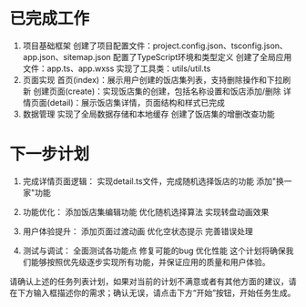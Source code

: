 

# 已完成工作
1. 项目基础框架
创建了项目配置文件：project.config.json、tsconfig.json、app.json、sitemap.json
配置了TypeScript环境和类型定义
创建了全局应用文件：app.ts、app.wxss
实现了工具类：utils/util.ts
2. 页面实现
首页(index)：展示用户创建的饭店集列表，支持删除操作和下拉刷新
创建页面(create)：实现饭店集的创建，包括名称设置和饭店添加/删除
详情页面(detail)：展示饭店集详情，页面结构和样式已完成
3. 数据管理
实现了全局数据存储和本地缓存
创建了饭店集的增删改查功能

# 下一步计划
1. 完成详情页面逻辑：
实现detail.ts文件，完成随机选择饭店的功能
添加"换一家"功能

2. 功能优化：
添加饭店集编辑功能
优化随机选择算法
实现转盘动画效果

3. 用户体验提升：
添加页面过渡动画
优化空状态提示
完善错误处理

4. 测试与调试：
全面测试各功能点
修复可能的bug
优化性能
这个计划将确保我们能够按照优先级逐步实现所有功能，并保证应用的质量和用户体验。

请确认上述的任务列表计划，如果对当前的计划不满意或者有其他方面的建议，请在下方输入框描述你的需求；确认无误，请点击下方“开始”按钮，开始任务生成。

